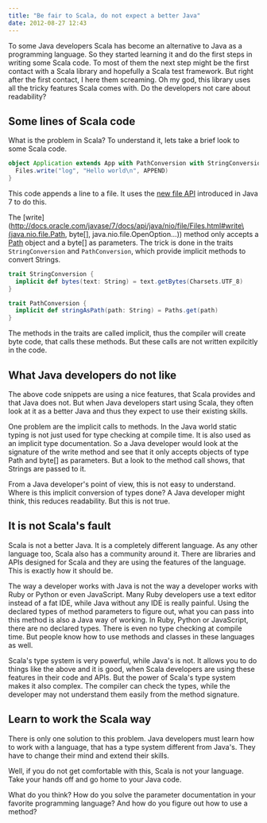 ```yaml
---
title: "Be fair to Scala, do not expect a better Java"
date: 2012-08-27 12:43
---
```


To some Java developers Scala has become an alternative to Java as a
programming language. So they started learning it and do the first
steps in writing some Scala code. To most of them the next step might
be the first contact with a Scala library and hopefully a Scala test
framework. But right after the first contact, I here them
screaming. Oh my god, this library uses all the tricky features Scala
comes with. Do the developers not care about readability?

Some lines of Scala code
------------------------

What is the problem in Scala? To understand it, lets take a brief look
to some Scala code.

```scala
object Application extends App with PathConversion with StringConversion {
  Files.write("log", "Hello world\n", APPEND)
}
```

This code appends a line to a file. It uses the
[new file API](http://docs.oracle.com/javase/7/docs/api/java/nio/file/package-summary.html)
introduced in Java 7 to do this.

The
[write](http://docs.oracle.com/javase/7/docs/api/java/nio/file/Files.html#write\(java.nio.file.Path,
byte[], java.nio.file.OpenOption...\)) method only accepts a
[Path](http://docs.oracle.com/javase/7/docs/api/java/nio/file/Path.html)
object and a byte[] as parameters. The trick is done in the traits
```StringConversion``` and ```PathConversion```, which provide implicit
methods to convert Strings.

```scala
trait StringConversion {
  implicit def bytes(text: String) = text.getBytes(Charsets.UTF_8)
}

trait PathConversion {
  implicit def stringAsPath(path: String) = Paths.get(path)
}
```

The methods in the traits are called implicit, thus the compiler will
create byte code, that calls these methods. But these calls are not
written expilcitly in the code.

What Java developers do not like
--------------------------------

The above code snippets are using a nice features, that Scala provides
and that Java does not. But when Java developers start using Scala,
they often look at it as a better Java and thus they expect to use
their existing skills.

One problem are the implicit calls to methods. In the Java world
static typing is not just used for type checking at compile time. It
is also used as an implicit type documentation. So a Java developer
would look at the signature of the write method and see that it only
accepts objects of type Path and byte[] as parameters. But a look to
the method call shows, that Strings are passed to it.

From a Java developer's point of view, this is not easy to understand.
Where is this implicit conversion of types done? A Java developer
might think, this reduces readability. But this is not true.

It is not Scala's fault
-----------------------

Scala is not a better Java. It is a completely different language. As
any other language too, Scala also has a community around it. There
are libraries and APIs designed for Scala and they are using the
features of the language. This is exactly how it should be.

The way a developer works with Java is not the way a developer works
with Ruby or Python or even JavaScript. Many Ruby developers use a
text editor instead of a fat IDE, while Java without any IDE is really
painful. Using the declared types of method parameters to figure out,
what you can pass into this method is also a Java way of working. In
Ruby, Python or JavaScript, there are no declared types. There is even
no type checking at compile time. But people know how to use methods
and classes in these languages as well.

Scala's type system is very powerful, while Java's is not. It allows
you to do things like the above and it is good, when Scala developers
are using these features in their code and APIs. But the power of
Scala's type system makes it also complex. The compiler can check the
types, while the developer may not understand them easily from the
method signature.

Learn to work the Scala way
---------------------------

There is only one solution to this problem. Java developers must learn
how to work with a language, that has a type system different from
Java's. They have to change their mind and extend their skills.

Well, if you do not get comfortable with this, Scala is not your
language. Take your hands off and go home to your Java code.

What do you think? How do you solve the parameter documentation in
your favorite programming language? And how do you figure out how to
use a method?
